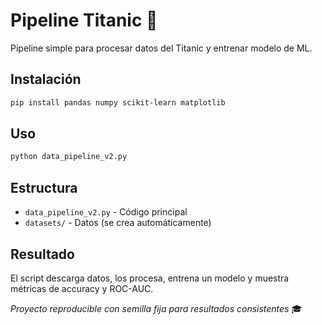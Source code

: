 # Pipeline Titanic 🚢

Pipeline simple para procesar datos del Titanic y entrenar modelo de ML.

## Instalación
```bash
pip install pandas numpy scikit-learn matplotlib
```

## Uso
```bash
python data_pipeline_v2.py
```

## Estructura
- `data_pipeline_v2.py` - Código principal
- `datasets/` - Datos (se crea automáticamente)

## Resultado
El script descarga datos, los procesa, entrena un modelo y muestra métricas de accuracy y ROC-AUC.

*Proyecto reproducible con semilla fija para resultados consistentes* 🎓 